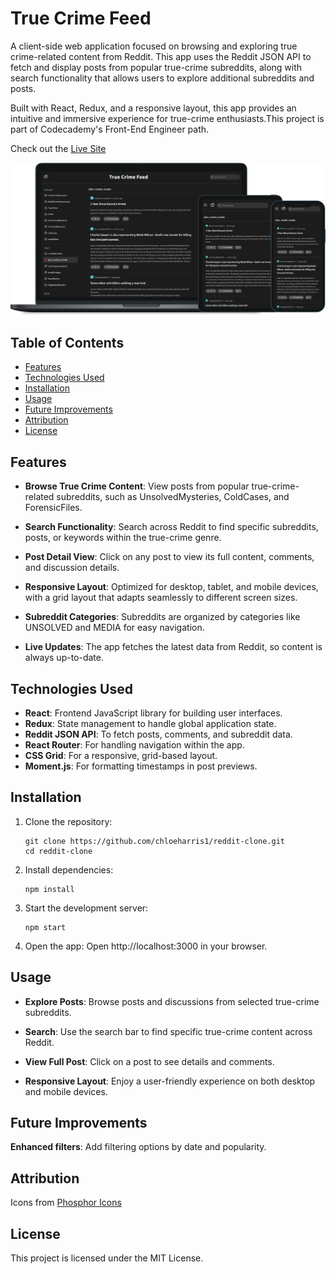 # True Crime Feed

A client-side web application focused on browsing and exploring true crime-related content from Reddit. This app uses the Reddit JSON API to fetch and display posts from popular true-crime subreddits, along with search functionality that allows users to explore additional subreddits and posts.

Built with React, Redux, and a responsive layout, this app provides an intuitive and immersive experience for true-crime enthusiasts.This project is part of Codecademy's Front-End Engineer path.

Check out the [Live Site](https://truecrimefeed.netlify.app/)

![True Crime Feed Mockups](./public/redditmocks.png)

## Table of Contents

- [Features](#features)
- [Technologies Used](#technologies-used)
- [Installation](#installation)
- [Usage](#usage)
- [Future Improvements](#future-improvements)
- [Attribution](#attribution)
- [License](#license)

## Features

- **Browse True Crime Content**: View posts from popular true-crime-related subreddits, such as UnsolvedMysteries, ColdCases, and ForensicFiles.

- **Search Functionality**: Search across Reddit to find specific subreddits, posts, or keywords within the true-crime genre.

- **Post Detail View**: Click on any post to view its full content, comments, and discussion details.

- **Responsive Layout**: Optimized for desktop, tablet, and mobile devices, with a grid layout that adapts seamlessly to different screen sizes.

- **Subreddit Categories**: Subreddits are organized by categories like UNSOLVED and MEDIA for easy navigation.

- **Live Updates**: The app fetches the latest data from Reddit, so content is always up-to-date.

## Technologies Used

- **React**: Frontend JavaScript library for building user interfaces.
- **Redux**: State management to handle global application state.
- **Reddit JSON API**: To fetch posts, comments, and subreddit data.
- **React Router**: For handling navigation within the app.
- **CSS Grid**: For a responsive, grid-based layout.
- **Moment.js**: For formatting timestamps in post previews.

## Installation

1. Clone the repository:
   ```
   git clone https://github.com/chloeharris1/reddit-clone.git
   cd reddit-clone
   ```
2. Install dependencies:
   ```
   npm install
   ```
3. Start the development server:
   ```
   npm start
   ```
4. Open the app:
   Open http://localhost:3000 in your browser.

## Usage

- **Explore Posts**: Browse posts and discussions from selected true-crime subreddits.

- **Search**: Use the search bar to find specific true-crime content across Reddit.

- **View Full Post**: Click on a post to see details and comments.

- **Responsive Layout**: Enjoy a user-friendly experience on both desktop and mobile devices.

## Future Improvements

**Enhanced filters**: Add filtering options by date and popularity.

## Attribution

Icons from [Phosphor Icons](https://phosphoricons.com/)

## License

This project is licensed under the MIT License.
